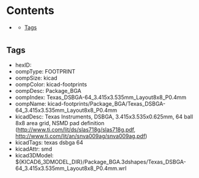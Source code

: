 



Contents
========

* [](#)
	* [Tags](#tags)

# 

## Tags

- hexID: 
- oompType: FOOTPRINT
- oompSize: kicad
- oompColor: kicad-footprints
- oompDesc: Package_BGA
- oompIndex: Texas_DSBGA-64_3.415x3.535mm_Layout8x8_P0.4mm
- oompName: kicad-footprints/Package_BGA/Texas_DSBGA-64_3.415x3.535mm_Layout8x8_P0.4mm
- kicadDesc: Texas Instruments, DSBGA, 3.415x3.535x0.625mm, 64 ball 8x8 area grid, NSMD pad definition (http://www.ti.com/lit/ds/slas718g/slas718g.pdf, http://www.ti.com/lit/an/snva009ag/snva009ag.pdf)
- kicadTags: texas dsbga 64
- kicadAttr: smd
- kicad3DModel: ${KICAD6_3DMODEL_DIR}/Package_BGA.3dshapes/Texas_DSBGA-64_3.415x3.535mm_Layout8x8_P0.4mm.wrl
